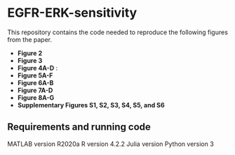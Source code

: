 # EGFR-ERK-sensitivity

This repository contains the code needed to reproduce the following figures from the paper.
* **Figure 2** 
* **Figure 3** 
* **Figure 4A-D** : 
* **Figure 5A-F**
* **Figure 6A-B**
* **Figure 7A-D**
* **Figure 8A-G**
* **Supplementary Figures S1, S2, S3, S4, S5, and S6**

## Requirements and running code
MATLAB version R2020a
R version 4.2.2
Julia version 
Python version 3
